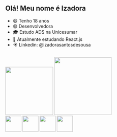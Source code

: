 ## Olá! Meu nome é Izadora

- 😄 Tenho 18 anos
- 😄 Desenvolvedora 
- 🎓 Estudo ADS na Unicesumar
- 🌱 Atualmente estudando React.js
- ☀️ Linkedin: @izadorasantosdesousa
<br/>
<div>
    <img height="150em" src="https://github-readme-stats-ten-gilt.vercel.app/api?username=izadorasantos922&show_icons=true&theme=dracula&count_private=true">
    <img height="180em" src="https://github-readme-stats-ten-gilt.vercel.app/api/top-langs/?username=izadorasantos922&layout=compact&theme=dracula">
</div>
<div>
    <img height='50em' src="https://cdn.worldvectorlogo.com/logos/html-1.svg">
    <img height='50em' src='https://cdn.worldvectorlogo.com/logos/css-3.svg'>
    <img height='50em' src="https://cdn.worldvectorlogo.com/logos/logo-javascript.svg">
    <img height='50em' src="https://cdn.worldvectorlogo.com/logos/react-2.svg">
  </div>
  
  

